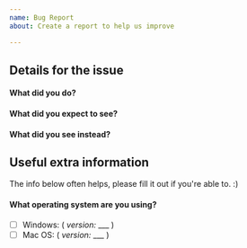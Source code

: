 ```yaml
---
name: Bug Report
about: Create a report to help us improve

---
```


<!--
Thanks for coming here to report a bug. :)

Please describe it in this section, fill out the correct check boxes
below with an "x", then click the "Submit new issue" button at the bottom
-->

Details for the issue
--------------------

#### What did you do?


#### What did you expect to see?


#### What did you see instead?


Useful extra information
-------------------------

The info below often helps, please fill it out if you're able to. :)

#### What operating system are you using?

- [ ] Windows: ( _version:_ ___ )
- [ ] Mac OS: ( _version:_ ___ )
<!-- - [ ] Linux: ( _distro:_ ___ ) -->
<!-- - [ ] Other: __x -->